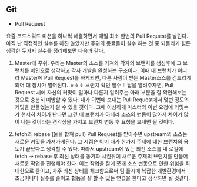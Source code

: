 ## Git
+ Pull Request

요즘 코드스쿼드 미션을 하나씩 해결하면서 매일 최소 한번의 Pull Request를 날린다. 아직 난 직접적인 실수를 하진 않았지만 주위의 동료들이 실수 하는 것 중 되돌리기 힘든 심각한 두가지 실수를 정리해보면 다음과 같다.
1. Master에 푸쉬.
우리는 Master의 소스를 가져와 각자의 브랜치를 생성후에 그 브랜치를 메인으로 생각하고 각자 개발을 완성하는 구조이다. 이때 내 브랜치가 아니라 Master에 Pull Request를 하게되면, 다른 사람이 받는 Master소스를 건드리게되어 대 참사가 벌어진다. ㅎㅎㅎ
브랜치 확인 필수 !!
팁을 알려주자면, Pull Request 시에 자신의 커밋이 얼마나 다른지 알려주는 아래 부분을 잘 확인해보는 것으로 충분히 예방할 수 있다.
내가 이번에 보내는 Pull Request에서 몇번 정도의 커밋을 만들었는지 알 수 있을 것이다. 그때 이상하게 마스터와 이번 요청에 커밋수가 현저히 차이가 난다면 그건 내 브랜치가 아니라 소스의 변동이 많아서 차이가 많이 나는 것이라는 경각심을 가지고 브랜치 변동 후 요청을 보내면 될 것이다.

2. fetch와 rebase (둘을 합쳐 pull)
Pull Request를 받아주면 upstream의 소스는 새로운 커밋을 가져가게된다. 그 시점은 이미 내가 한가지 주제에 대한 브랜치의 용도가 끝났다고 생각할 수 있다.
따라서 upstream에 있는 최신 소스를 내 로컬에 fetch -> rebase 후 최신 상태를 동기화 시킨뒤에 새로운 주제의 브랜치를 만들어 새로운 작업을 진행해야 한다.
이는 작업을 잘게 쪼개 소스 변동으로 인한 위험을 최대한으로 줄이고, 자주 최신 상태를 체크함으로써 팀 플시에 복잡한 개발환경에서 조금이나마 실수를 줄이고 협동을 잘 할 수 있는 연습을 한다고 생각하면 될 것같다.
